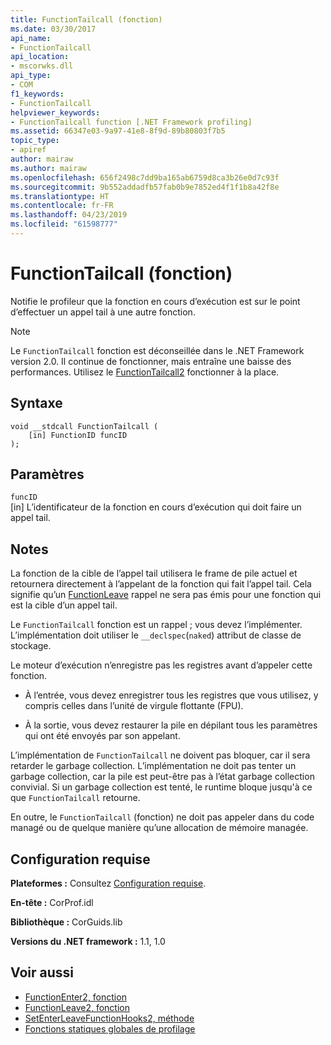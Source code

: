 ```yaml
---
title: FunctionTailcall (fonction)
ms.date: 03/30/2017
api_name:
- FunctionTailcall
api_location:
- mscorwks.dll
api_type:
- COM
f1_keywords:
- FunctionTailcall
helpviewer_keywords:
- FunctionTailcall function [.NET Framework profiling]
ms.assetid: 66347e03-9a97-41e8-8f9d-89b80803f7b5
topic_type:
- apiref
author: mairaw
ms.author: mairaw
ms.openlocfilehash: 656f2498c7dd9ba165ab6759d8ca3b26e0d7c93f
ms.sourcegitcommit: 9b552addadfb57fab0b9e7852ed4f1f1b8a42f8e
ms.translationtype: HT
ms.contentlocale: fr-FR
ms.lasthandoff: 04/23/2019
ms.locfileid: "61598777"
---
```

# <a name="functiontailcall-function"></a>FunctionTailcall (fonction)
Notifie le profileur que la fonction en cours d’exécution est sur le point d’effectuer un appel tail à une autre fonction.  
  
> [!NOTE]
>  Le `FunctionTailcall` fonction est déconseillée dans le .NET Framework version 2.0. Il continue de fonctionner, mais entraîne une baisse des performances. Utilisez le [FunctionTailcall2](../../../../docs/framework/unmanaged-api/profiling/functiontailcall2-function.md) fonctionner à la place.  
  
## <a name="syntax"></a>Syntaxe  
  
```  
void __stdcall FunctionTailcall (  
    [in] FunctionID funcID  
);  
```  
  
## <a name="parameters"></a>Paramètres  
 `funcID`  
 [in] L’identificateur de la fonction en cours d’exécution qui doit faire un appel tail.  
  
## <a name="remarks"></a>Notes  
 La fonction de la cible de l’appel tail utilisera le frame de pile actuel et retournera directement à l’appelant de la fonction qui fait l’appel tail. Cela signifie qu’un [FunctionLeave](../../../../docs/framework/unmanaged-api/profiling/functionleave-function.md) rappel ne sera pas émis pour une fonction qui est la cible d’un appel tail.  
  
 Le `FunctionTailcall` fonction est un rappel ; vous devez l’implémenter. L’implémentation doit utiliser le `__declspec`(`naked`) attribut de classe de stockage.  
  
 Le moteur d’exécution n’enregistre pas les registres avant d’appeler cette fonction.  
  
- À l’entrée, vous devez enregistrer tous les registres que vous utilisez, y compris celles dans l’unité de virgule flottante (FPU).  
  
- À la sortie, vous devez restaurer la pile en dépilant tous les paramètres qui ont été envoyés par son appelant.  
  
 L’implémentation de `FunctionTailcall` ne doivent pas bloquer, car il sera retarder le garbage collection. L’implémentation ne doit pas tenter un garbage collection, car la pile est peut-être pas à l’état garbage collection convivial. Si un garbage collection est tenté, le runtime bloque jusqu'à ce que `FunctionTailcall` retourne.  
  
 En outre, le `FunctionTailcall` (fonction) ne doit pas appeler dans du code managé ou de quelque manière qu’une allocation de mémoire managée.  
  
## <a name="requirements"></a>Configuration requise  
 **Plateformes :** Consultez [Configuration requise](../../../../docs/framework/get-started/system-requirements.md).  
  
 **En-tête :** CorProf.idl  
  
 **Bibliothèque :** CorGuids.lib  
  
 **Versions du .NET framework :** 1.1, 1.0  
  
## <a name="see-also"></a>Voir aussi

- [FunctionEnter2, fonction](../../../../docs/framework/unmanaged-api/profiling/functionenter2-function.md)
- [FunctionLeave2, fonction](../../../../docs/framework/unmanaged-api/profiling/functionleave2-function.md)
- [SetEnterLeaveFunctionHooks2, méthode](../../../../docs/framework/unmanaged-api/profiling/icorprofilerinfo2-setenterleavefunctionhooks2-method.md)
- [Fonctions statiques globales de profilage](../../../../docs/framework/unmanaged-api/profiling/profiling-global-static-functions.md)
